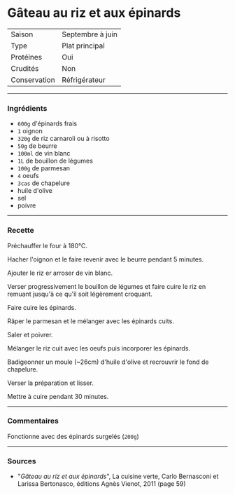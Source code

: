 # Gâteau au riz et aux épinards

| | |
|:---|:---|
| Saison | Septembre à juin |
| Type | Plat principal |
| Protéines | Oui |
| Crudités | Non |
| Conservation | Réfrigérateur |

---

### Ingrédients

* `600g` d'épinards frais
* `1` oignon
* `320g` de riz carnaroli ou à risotto
* `50g` de beurre
* `100ml` de vin blanc
* `1L` de bouillon de légumes
* `100g` de parmesan
* `4` oeufs
* `3cas` de chapelure
* huile d'olive
* sel
* poivre

---

### Recette

Préchauffer le four à 180°C.

Hacher l'oignon et le faire revenir avec le beurre pendant 5 minutes.

Ajouter le riz er arroser de vin blanc.

Verser progressivement le bouillon de légumes et faire cuire le riz en remuant jusqu'à ce qu'il soit légèrement croquant.

Faire cuire les épinards.

Râper le parmesan et le mélanger avec les épinards cuits.

Saler et poivrer.

Mélanger le riz cuit avec les oeufs puis incorporer les épinards.

Badigeonner un moule (~26cm) d'huile d'olive et recrouvrir le fond de chapelure.

Verser la préparation et lisser.

Mettre à cuire pendant 30 minutes.

---

### Commentaires

Fonctionne avec des épinards surgelés (`200g`)

---

### Sources

* "*Gâteau au riz et aux épinards*", La cuisine verte, Carlo Bernasconi et Larissa Bertonasco, éditions Agnès Vienot, 2011 (page 59)
